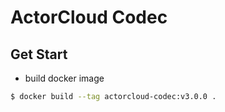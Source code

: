 # ActorCloud Codec

## Get Start
* build docker image
```bash
$ docker build --tag actorcloud-codec:v3.0.0 .
```